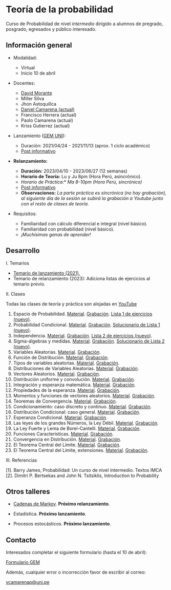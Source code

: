 # Teoría de la probabilidad

Curso de Probabilidad de nivel *intermedio* dirigido a alumnos de pregrado, posgrado, egresados y público interesado.



## Información general

- Modalidad: 

   - Virtual
   - Inicio 10 de abril

- Docentes: 

   - [David Morante](https://github.com/Dlay05)
   - Miller Silva
   - Jhon Astoquillca
   - [Daniel Camarena (actual)](https://github.com/DanielCamarena)
   - Francisco Herrera (actual)
   - Paolo Camarena (actual)
   - Kriss Gutierrez (actual)

- Lanzamiento ([GEM UNI](https://www.facebook.com/GEMFCUNI)):

   - Duración: 2021/04/24 - 2021/11/13 (aprox. 1 ciclo académico)
   - [Post informativo](https://www.facebook.com/GEMFCUNI/posts/pfbid025QnWHQb9F6HdTH8HNZiqf6SL1T19WXqCrdWwm41ccxiccLfUUBca9czd3AtG4Z3ul)

- **Relanzamiento:** 
   
   - **Duración:** 2023/04/10 - 2023/06/27 (12 semanas)
   - **Horario de Teoría:** Lu y Ju 8pm (Hora Perú, asincrónico). 
   - *Horario de Práctica:** *Ma 8-10pm (Hora Perú, sincrónico)*
   - [Post informativo](https://www.facebook.com/GEMFCUNI/posts/pfbid025QnWHQb9F6HdTH8HNZiqf6SL1T19WXqCrdWwm41ccxiccLfUUBca9czd3AtG4Z3ul)
   - **Observaciones:** *La parte práctica es sincrónica (no hay grabación), al siguiente día de la sesión se subirá la grabación a Youtube junto con el resto de clases de teoría.*

- Requisitos:
   
   - Familiaridad con cálculo diferencial e integral (nivel básico).
   - Familiaridad con probabilidad (nivel básico).
   - *¡Muchísimas ganas de aprender!*


## Desarrollo

I. Temarios
   
   - [Temario de lanzamiento (2021).](https://drive.google.com/file/d/17OO3J11IpbBZYR6gERC-9_4Fh7VSzvHp/view?usp=share_link)
   - Temario de relanzamiento (2023): Adiciona listas de ejercicios al temario previo.

II. Clases

   Todas las clases de teoría y práctica son alojadas en [YouTube](https://youtube.com/playlist?list=PLYeULBCgR9DXFIZY_tX-FCOocFPqfu2IQ)

   1. Espacio de Probabilidad. [Material](https://drive.google.com/file/d/1OKCu-ILEGoG_iw693BtbzvaQlsTu7Q9U/view?usp=share_link). [Grabación](https://youtu.be/S3exXxAityg). [Lista 1 de ejercicios (nuevo)](https://drive.google.com/file/d/1J5JyTnD5Ff_eiDbrw4lUxGqzgBnbVFdl/view?usp=share_link).
   2. Probabilidad Condicional. [Material](https://drive.google.com/file/d/10DPacAFxwR3ECfHxLW7UBsBZvSyL5R54/view?usp=share_link). [Grabación](https://youtu.be/gfS4voMJcwA). [Solucionario de Lista 1 (nuevo)](https://drive.google.com/file/d/1xzItB7sFVz-nwVrUaszbTp-n1HuvoDRs/view?usp=share_link).
   3. Independencia. [Material](https://drive.google.com/file/d/12AWRgalmjVyVM7EC-wdH9AmdzrxQA-e3/view?usp=share_link). [Grabación](https://youtu.be/Gq82OKxrlUg). [Lista 2 de ejercicios (nuevo)](https://drive.google.com/file/d/1J5JyTnD5Ff_eiDbrw4lUxGqzgBnbVFdl/view?usp=share_link). 
   4. Sigma-álgebras y medidas. [Material](https://drive.google.com/file/d/1nzaW3GMgz8sx6MfMbSNLAPAcTpWm1Aja/view?usp=share_link). [Grabación](https://youtu.be/CxMyLMm4Pf4). [Solucionario de Lista 2 (nuevo)](https://drive.google.com/file/d/1xzItB7sFVz-nwVrUaszbTp-n1HuvoDRs/view?usp=share_link).
   5. Variables Aleatorias. [Material](https://drive.google.com/file/d/1nxy7fR-BNqMbVQRP4X0dKGqrWw5G74kC/view?usp=share_link). [Grabación](https://youtu.be/JXgDHkz5S-8).
   6. Función de Distribución. [Material](). [Grabación](https://youtu.be/dkTglvD0ToU).
   7. Tipos de variables aleatorias. [Material](). [Grabación](https://youtu.be/f-LM-_RZ9yc).
   8. Distribuciones de Variables Aleatorias. [Material](). [Grabación](https://youtu.be/EkzT4guT8og).
   9. Vectores Aleatorios. [Material](). [Grabación](https://youtu.be/yGhmEPOqdwE).
   10. Distribución uniforme y convolución. [Material](). [Grabación](https://youtu.be/IwfjTGQGyR4).
   11. Integración y esperanza matemática. [Material](). [Grabación]().
   12. Propiedades de la esperanza. [Material](). [Grabación]().
   13. Momentos y funciones de vectores aleatorios. [Material](). [Grabación]().
   14. Teoremas de Convergencia. [Material](). [Grabación]().
   15. Condicionamiento: caso discreto y continuo. [Material](). [Grabación]().
   16. Distribución Condicional: caso general. [Material](). [Grabación]().
   17. Esperanza Condicional. [Material](). [Grabación]().
   18. Las leyes de los grandes Números, la Ley Débil. [Material](). [Grabación]().
   19. La Ley Fuerte y Lema de Borel-Cantelli. [Material](). [Grabación]().
   20. Funciones Características. [Material](). [Grabación]().
   21. Convergencia en Distribución. [Material](). [Grabación]().
   22. El Teorema Central del Límite. [Material](). [Grabación]().
   23. El Teorema Central del Límite, extensiones. [Material](). [Grabación]().
   
III. Referencias
   
   [1]. Barry James, Probabilidad: Un curso de nivel intermedio. Textos IMCA <br>
   [2]. Dimitri P. Bertsekas and John N. Tsitsiklis, Introduction to Probability <br>


## Otros talleres

- [Cadenas de Markov](https://www.facebook.com/GEMFCUNI). **Próximo relanzamiento**.

- Estadística. **Próximo lanzamiento**.

- Procesos estocásticos. **Próximo lanzamiento**.


## Contacto

Interesados completar el siguiente formulario (hasta el 10 de abril):

  [Formulario GEM](https://forms.gle/SqNTUfKyCNH32mZR9)

Además, cualquier error o incorrección favor de escribir al correo:

  vcamarenap@uni.pe
